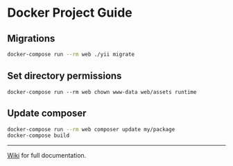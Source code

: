 Docker Project Guide
================
Migrations
---
```sh
docker-compose run --rm web ./yii migrate
```
Set directory permissions
---
```
docker-compose run --rm web chown www-data web/assets runtime
```
Update composer 
---
```sh
docker-compose run --rm web composer update my/package
docker-compose build
```
---
[Wiki](https://github.com/codemix/yii2-dockerized/wiki) for full documentation.
